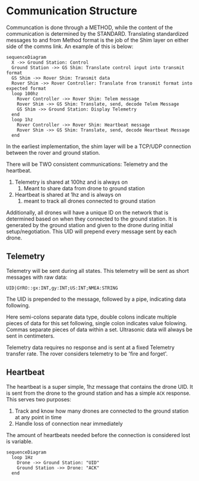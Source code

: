 # Communication Structure

Communcation is done through a METHOD, while the content of the communication is determined by the STANDARD. Translating standardized messages to and from Method format is the job of the Shim layer on either side of the comms link. An example of this is below:

```mermaid
sequenceDiagram
  X ->> Ground Station: Control
  Ground Station ->> GS Shim: Translate control input into transmit format
  GS Shim ->> Rover Shim: Transmit data
  Rover Shim ->> Rover Controller: Translate from transmit format into expected format
  loop 100hz
    Rover Controller ->> Rover Shim: Telem message
    Rover Shim ->> GS Shim: Translate, send, decode Telem Message
    GS Shim ->> Ground Station: Display Telemetry
  end
  loop 1hz
    Rover Controller ->> Rover Shim: Heartbeat message
    Rover Shim ->> GS Shim: Translate, send, decode Heartbeat Message
  end
```

In the earliest implementation, the shim layer will be a TCP/UDP connection between the rover and ground station. 

There will be TWO consistent communications: Telemetry and the heartbeat. 

1. Telemetry is shared at 100hz and is always on
   1. Meant to share data from drone to ground station
2. Heartbeat is shared at 1hz and is always on
   1. meant to track all drones connected to ground station

Additionally, all drones will have a unique ID on the network that is determined based on when they connected to the ground station. It is generated by the ground station and given to the drone during initial setup/negotiation. This UID will prepend every message sent by each drone. 


## Telemetry

Telemetry will be sent during all states. This telemetry will be sent as short messages with raw data:

```
UID|GYRO::gx:INT,gy:INT;US:INT;NMEA:STRING
```

The UID is prepended to the message, followed by a pipe, indicating data following. 

Here semi-colons separate data type, double colons indicate multiple pieces of data for this set following, single colon indicates value folowing. Commas separate pieces of data within a set. Ultrasonic data will always be sent in centimeters.

Telemetry data requires no response and is sent at a fixed Telemetry transfer rate. The rover considers telemetry to be 'fire and forget'. 

## Heartbeat

The heartbeat is a super simple, 1hz message that contains the drone UID. It is sent from the drone to the ground station and has a simple `ACK` response. This serves two purposes:

1. Track and know how many drones are connected to the ground station at any point in time
2. Handle loss of connection near immediately

The amount of heartbeats needed before the connection is considered lost is variable. 

```mermaid
sequenceDiagram
  loop 1Hz
    Drone ->> Ground Station: "UID"
    Ground Station ->> Drone: "ACK"
  end
```